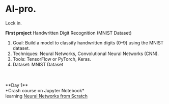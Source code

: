 # AI-pro.
Lock in.


**First project** Handwritten Digit Recognition (MNIST Dataset) 
1.  Goal: Build a model to classify handwritten digits (0–9) using the MNIST dataset.
2.  Techniques: Neural Networks, Convolutional Neural Networks (CNN).
3.  Tools: TensorFlow or PyTorch, Keras.
4.  Dataset: MNIST Dataset
<br>
<br>
**Day 1**<br>
*Crash course on Jupyter Notebook*<br>
learning <a href="https://www.youtube.com/watch?v=Wo5dMEP_BbI&list=PLQVvvaa0QuDcjD5BAw2DxE6OF2tius3V3">Neural Networks from Scratch</a><br>

